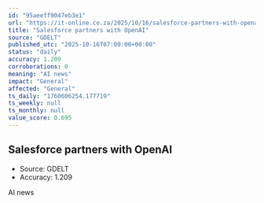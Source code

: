 ```yaml
---
id: "95aeeff9047eb3e1"
url: "https://it-online.co.za/2025/10/16/salesforce-partners-with-openai/"
title: "Salesforce partners with OpenAI"
source: "GDELT"
published_utc: "2025-10-16T07:00:00+00:00"
status: "daily"
accuracy: 1.209
corroborations: 0
meaning: "AI news"
impact: "General"
affected: "General"
ts_daily: "1760606254.177719"
ts_weekly: null
ts_monthly: null
value_score: 0.695
---
```

## Salesforce partners with OpenAI

- Source: GDELT
- Accuracy: 1.209

AI news
